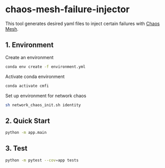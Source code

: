 # chaos-mesh-failure-injector

This tool generates desired yaml files to inject certain failures with [Chaos Mesh](https://chaos-mesh.org/).

## 1. Environment

Create an environment
```sh
conda env create -f environment.yml
```

Activate conda environment
```sh
conda activate cmfi
```

Set up environment for network chaos

```sh
sh network_chaos_init.sh identity
```

## 2. Quick Start

```sh
python -m app.main
```

## 3. Test

```sh
python -m pytest --cov=app tests
```